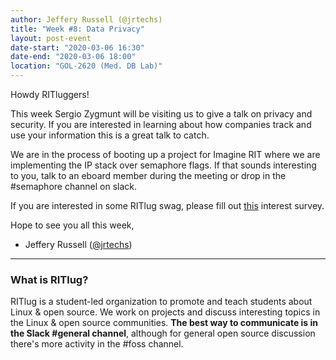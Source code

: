 ```yaml
---
author: Jeffery Russell (@jrtechs)
title: "Week #8: Data Privacy"
layout: post-event
date-start: "2020-03-06 16:30"
date-end: "2020-03-06 18:00"
location: "GOL-2620 (Med. DB Lab)"
---
```


Howdy RITluggers!

This week Sergio Zygmunt will be visiting us to give a talk on privacy and security.
If you are interested in learning about how companies track and use your information this is a great talk to catch.

We are in the process of booting up a project for Imagine RIT where we are implementing the IP stack over semaphore flags.
If that sounds interesting to you, talk to an eboard member during the meeting or drop in the #semaphore channel on slack.

If you are interested in some RITlug swag, please fill out [this](http://cglink.me/s27055) interest survey.

Hope to see you all this week,

- Jeffery Russell ([@jrtechs](https://jrtechs.net))

---

### What is RITlug?

RITlug is a student-led organization to promote and teach students about Linux & open source.
We work on projects and discuss interesting topics in the Linux & open source communities.
**The best way to communicate is in the Slack #general channel**, although for general open source discussion there's more activity in the #foss channel.
